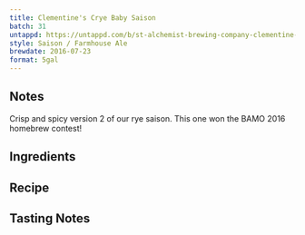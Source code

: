 ```yaml
---
title: Clementine's Crye Baby Saison
batch: 31
untappd: https://untappd.com/b/st-alchemist-brewing-company-clementine-s-crye-baby-saison/1700433
style: Saison / Farmhouse Ale
brewdate: 2016-07-23
format: 5gal
---
```

## Notes
Crisp and spicy version 2 of our rye saison. This one won the BAMO 2016 homebrew contest!

## Ingredients

## Recipe

## Tasting Notes
